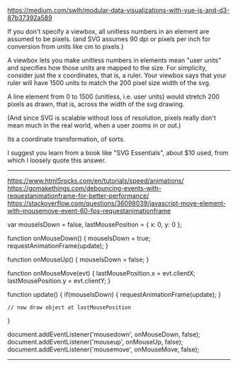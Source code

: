 https://medium.com/swlh/modular-data-visualizations-with-vue-js-and-d3-87b37392a589

If you don't specify a viewbox, all unitless numbers in an element are assumed to be pixels. (and SVG assumes 90 dpi or pixels per inch for conversion from units like cm to pixels.)

A viewbox lets you make unitless numbers in elements mean "user units" and specifies how those units are mapped to the size. For simplicity, consider just the x coordinates, that is, a ruler. Your viewbox says that your ruler will have 1500 units to match the 200 pixel size width of the svg.

A line element from 0 to 1500 (unitless, i.e. user units) would stretch 200 pixels as drawn, that is, across the width of the svg drawing.

(And since SVG is scalable without loss of resolution, pixels really don't mean much in the real world, when a user zooms in or out.)

Its a coordinate transformation, of sorts.

I suggest you learn from a book like "SVG Essentials", about \$10 used, from which I loosely quote this answer.

---

https://www.html5rocks.com/en/tutorials/speed/animations/
https://gomakethings.com/debouncing-events-with-requestanimationframe-for-better-performance/
https://stackoverflow.com/questions/36098039/javascript-move-element-with-mousemove-event-60-fps-requestanimationframe

var mouseIsDown = false,
lastMousePosition = { x: 0, y: 0 };

function onMouseDown() {
mouseIsDown = true;
requestAnimationFrame(update);
}

function onMouseUp() {
mouseIsDown = false;
}

function onMouseMove(evt) {
lastMousePosition.x = evt.clientX;
lastMousePosition.y = evt.clientY;
}

function update() {
if(mouseIsDown) {
requestAnimationFrame(update);
}

    // now draw object at lastMousePosition

}

document.addEventListener('mousedown', onMouseDown, false);
document.addEventListener('mouseup', onMouseUp, false);
document.addEventListener('mousemove', onMouseMove, false);

---
